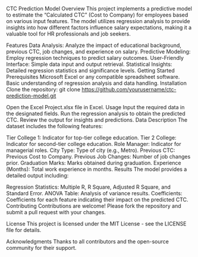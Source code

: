 CTC Prediction Model
Overview
This project implements a predictive model to estimate the “Calculated CTC” (Cost to Company) for employees based on various input features. The model utilizes regression analysis to provide insights into how different factors influence salary expectations, making it a valuable tool for HR professionals and job seekers.

Features
Data Analysis: Analyze the impact of educational background, previous CTC, job changes, and experience on salary.
Predictive Modeling: Employ regression techniques to predict salary outcomes.
User-Friendly Interface: Simple data input and output retrieval.
Statistical Insights: Detailed regression statistics and significance levels.
Getting Started
Prerequisites
Microsoft Excel or any compatible spreadsheet software.
Basic understanding of regression analysis and data handling.
Installation
Clone the repository:
git clone https://github.com/yourusername/ctc-prediction-model.git

Open the Excel Project.xlsx file in Excel.
Usage
Input the required data in the designated fields.
Run the regression analysis to obtain the predicted CTC.
Review the output for insights and predictions.
Data Description
The dataset includes the following features:

Tier College 1: Indicator for top-tier college education.
Tier 2 College: Indicator for second-tier college education.
Role Manager: Indicator for managerial roles.
City Type: Type of city (e.g., Metro).
Previous CTC: Previous Cost to Company.
Previous Job Changes: Number of job changes prior.
Graduation Marks: Marks obtained during graduation.
Experience (Months): Total work experience in months.
Results
The model provides a detailed output including:

Regression Statistics: Multiple R, R Square, Adjusted R Square, and Standard Error.
ANOVA Table: Analysis of variance results.
Coefficients: Coefficients for each feature indicating their impact on the predicted CTC.
Contributing
Contributions are welcome! Please fork the repository and submit a pull request with your changes.

License
This project is licensed under the MIT License - see the LICENSE file for details.

Acknowledgments
Thanks to all contributors and the open-source community for their support.
